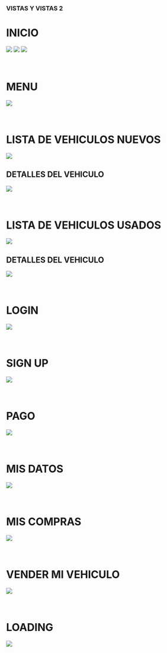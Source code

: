 <h3>VISTAS Y VISTAS 2</h3>
<h1>INICIO</h1>
<img src="Capturas de pantalla/Captura de pantalla 2022-11-14 020454.png">
<img src="Capturas de pantalla/Captura de pantalla 2022-11-14 020523.png">
<img src="Capturas de pantalla/Captura de pantalla 2022-11-14 020545.png">
<br/><br/><br/>
<h1>MENU</h1>
<img src="Capturas de pantalla/Captura de pantalla 2022-11-14 020609.png">
<br/><br/><br/>
<h1>LISTA DE VEHICULOS NUEVOS</h1>
<img src="Capturas de pantalla/Captura de pantalla 2022-11-14 020632.png">
<h2>DETALLES DEL VEHICULO</h2>
<img src="Capturas de pantalla/Captura de pantalla 2022-11-14 020653.png">
<br/><br/><br/>
<h1>LISTA DE VEHICULOS USADOS</h1>
<img src="Capturas de pantalla/Captura de pantalla 2022-11-14 020734.png">
<h2>DETALLES DEL VEHICULO</h2>
<img src="Capturas de pantalla/Captura de pantalla 2022-11-14 020755.png">
<br/><br/><br/>
<h1>LOGIN</h1>
<img src="Capturas de pantalla/Captura de pantalla 2022-11-14 020949.png">
<br/><br/><br/>
<h1>SIGN UP</h1>
<img src="Capturas de pantalla/Captura de pantalla 2022-11-14 021013.png">
<br/><br/><br/>
<h1>PAGO</h1>
<img src="Capturas de pantalla/Captura de pantalla 2022-11-14 021123.png">
<br/><br/><br/>
<h1>MIS DATOS</h1>
<img src="Capturas de pantalla/Captura de pantalla 2022-11-14 021701.png">
<br/><br/><br/>
<h1>MIS COMPRAS</h1>
<img src="Capturas de pantalla/Captura de pantalla 2022-11-14 021507.png">
<br/><br/><br/>
<h1>VENDER MI VEHICULO</h1>
<img src="Capturas de pantalla/Captura de pantalla 2022-11-14 021729.png">
<br/><br/><br/>
<h1>LOADING</h1>
<img src="Capturas de pantalla/Captura de pantalla 2022-11-14 021827.png">
